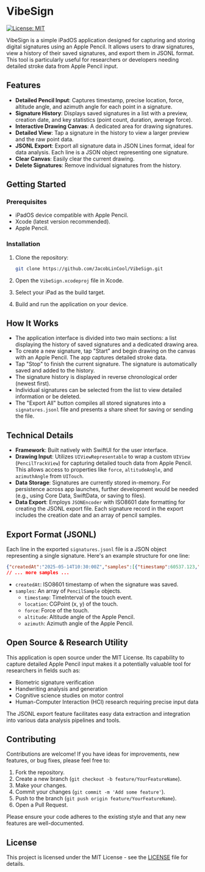 # VibeSign

[![License: MIT](https://img.shields.io/badge/License-MIT-yellow.svg)](https://opensource.org/licenses/MIT)

VibeSign is a simple iPadOS application designed for capturing and storing digital signatures using an Apple Pencil. It allows users to draw signatures, view a history of their saved signatures, and export them in JSONL format. This tool is particularly useful for researchers or developers needing detailed stroke data from Apple Pencil input.

## Features

- **Detailed Pencil Input**: Captures timestamp, precise location, force, altitude angle, and azimuth angle for each point in a signature.
- **Signature History**: Displays saved signatures in a list with a preview, creation date, and key statistics (point count, duration, average force).
- **Interactive Drawing Canvas**: A dedicated area for drawing signatures.
- **Detailed View**: Tap a signature in the history to view a larger preview and the raw point data.
- **JSONL Export**: Export all signature data in JSON Lines format, ideal for data analysis. Each line is a JSON object representing one signature.
- **Clear Canvas**: Easily clear the current drawing.
- **Delete Signatures**: Remove individual signatures from the history.

<!-- Suggestion: Add a "Screenshots" section here -->
<!--
## Screenshots

(Consider adding a few screenshots or a GIF of the app in action here)
- App interface showing history and drawing area.
- Detailed view of a signature.
- Exported JSONL file structure example.
-->

## Getting Started

### Prerequisites

- iPadOS device compatible with Apple Pencil.
- Xcode (latest version recommended).
- Apple Pencil.

### Installation

1. Clone the repository:

    ```bash
    git clone https://github.com/JacobLinCool/VibeSign.git
    ```

2. Open the `VibeSign.xcodeproj` file in Xcode.
3. Select your iPad as the build target.
4. Build and run the application on your device.

## How It Works

- The application interface is divided into two main sections: a list displaying the history of saved signatures and a dedicated drawing area.
- To create a new signature, tap "Start" and begin drawing on the canvas with an Apple Pencil. The app captures detailed stroke data.
- Tap "Stop" to finish the current signature. The signature is automatically saved and added to the history.
- The signature history is displayed in reverse chronological order (newest first).
- Individual signatures can be selected from the list to view detailed information or be deleted.
- The "Export All" button compiles all stored signatures into a `signatures.jsonl` file and presents a share sheet for saving or sending the file.

## Technical Details

- **Framework**: Built natively with SwiftUI for the user interface.
- **Drawing Input**: Utilizes `UIViewRepresentable` to wrap a custom `UIView` (`PencilTrackView`) for capturing detailed touch data from Apple Pencil. This allows access to properties like `force`, `altitudeAngle`, and `azimuthAngle` from `UITouch`.
- **Data Storage**: Signatures are currently stored in-memory. For persistence across app launches, further development would be needed (e.g., using Core Data, SwiftData, or saving to files).
- **Data Export**: Employs `JSONEncoder` with ISO8601 date formatting for creating the JSONL export file. Each signature record in the export includes the creation date and an array of pencil samples.

## Export Format (JSONL)

Each line in the exported `signatures.jsonl` file is a JSON object representing a single signature. Here's an example structure for one line:

```json
{"createdAt":"2025-05-14T10:30:00Z","samples":[{"timestamp":60537.123,"location":{"x":100.5,"y":150.2},"force":1.5,"altitude":0.785,"azimuth":1.570}]}
// ... more samples ...
```

- `createdAt`: ISO8601 timestamp of when the signature was saved.
- `samples`: An array of `PencilSample` objects.
  - `timestamp`: TimeInterval of the touch event.
  - `location`: CGPoint (x, y) of the touch.
  - `force`: Force of the touch.
  - `altitude`: Altitude angle of the Apple Pencil.
  - `azimuth`: Azimuth angle of the Apple Pencil.

## Open Source & Research Utility

This application is open source under the MIT License. Its capability to capture detailed Apple Pencil input makes it a potentially valuable tool for researchers in fields such as:

- Biometric signature verification
- Handwriting analysis and generation
- Cognitive science studies on motor control
- Human-Computer Interaction (HCI) research requiring precise input data

The JSONL export feature facilitates easy data extraction and integration into various data analysis pipelines and tools.

## Contributing

Contributions are welcome! If you have ideas for improvements, new features, or bug fixes, please feel free to:

1. Fork the repository.
2. Create a new branch (`git checkout -b feature/YourFeatureName`).
3. Make your changes.
4. Commit your changes (`git commit -m 'Add some feature'`).
5. Push to the branch (`git push origin feature/YourFeatureName`).
6. Open a Pull Request.

Please ensure your code adheres to the existing style and that any new features are well-documented.

## License

This project is licensed under the MIT License - see the [LICENSE](LICENSE) file for details.
